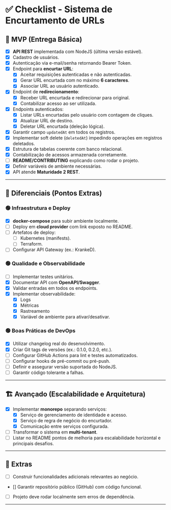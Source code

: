 # ✅ Checklist - Sistema de Encurtamento de URLs

## 🚀 **MVP (Entrega Básica)**

- [x] **API REST** implementada com NodeJS (última versão estável).
- [x] Cadastro de usuários.
- [x] Autenticação via e-mail/senha retornando Bearer Token.
- [x] Endpoint para **encurtar URL**:
  - [x] Aceitar requisições autenticadas e não autenticadas.
  - [x] Gerar URL encurtada com no máximo **6 caracteres**.
  - [x] Associar URL ao usuário autenticado.
- [x] Endpoint de **redirecionamento**:
  - [x] Receber URL encurtada e redirecionar para original.
  - [x] Contabilizar acesso ao ser utilizada.
- [x] Endpoints autenticados:
  - [x] Listar URLs encurtadas pelo usuário com contagem de cliques.
  - [x] Atualizar URL de destino.
  - [x] Deletar URL encurtada (deleção lógica).
- [x] Garantir campo `updatedAt` em todos os registros.
- [x] Implementar soft delete (`deletedAt`) impedindo operações em registros deletados.
- [x] Estrutura de tabelas coerente com banco relacional.
- [x] Contabilização de acessos armazenada corretamente.
- [ ] **README/CONTRIBUTING** explicando como rodar o projeto.
- [x] Definir variáveis de ambiente necessárias.
- [x] API atende **Maturidade 2 REST**.

---

## 🌟 **Diferenciais (Pontos Extras)**

### 🟢 **Infraestrutura e Deploy**

- [x] **docker-compose** para subir ambiente localmente.
- [ ] Deploy em **cloud provider** com link exposto no README.
- [ ] Artefatos de deploy:
  - [ ] Kubernetes (manifests).
  - [ ] Terraform.
- [ ] Configurar API Gateway (ex.: KrankeD).

### 🟢 **Qualidade e Observabilidade**

- [ ] Implementar testes unitários.
- [x] Documentar API com **OpenAPI/Swagger**.
- [x] Validar entradas em todos os endpoints.
- [x] Implementar observabilidade:
  - [x] Logs
  - [x] Métricas
  - [x] Rastreamento
  - [x] Variável de ambiente para ativar/desativar.

### 🟢 **Boas Práticas de DevOps**

- [x] Utilizar changelog real do desenvolvimento.
- [x] Criar Git tags de versões (ex.: 0.1.0, 0.2.0, etc.).
- [ ] Configurar GitHub Actions para lint e testes automatizados.
- [ ] Configurar hooks de pré-commit ou pré-push.
- [ ] Definir e assegurar versão suportada do NodeJS.
- [ ] Garantir código tolerante a falhas.

---

## 🏗️ **Avançado (Escalabilidade e Arquitetura)**

- [x] Implementar **monorepo** separando serviços:
  - [x] Serviço de gerenciamento de identidade e acesso.
  - [x] Serviço de regra de negócio do encurtador.
  - [x] Comunicação entre serviços configurada.
- [ ] Transformar o sistema em **multi-tenant**.
- [ ] Listar no README pontos de melhoria para escalabilidade horizontal e principais desafios.

---

## 🎯 **Extras**

- [ ] Construir funcionalidades adicionais relevantes ao negócio.
- [] Garantir repositório público (GitHub) com código funcional.
- [ ] Projeto deve rodar localmente sem erros de dependência.

---

